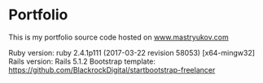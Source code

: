 # Portfolio

This is my portfolio source code hosted on www.mastryukov.com

Ruby version: ruby 2.4.1p111 (2017-03-22 revision 58053) [x64-mingw32]
Rails version: Rails 5.1.2
Bootstrap template: https://github.com/BlackrockDigital/startbootstrap-freelancer
